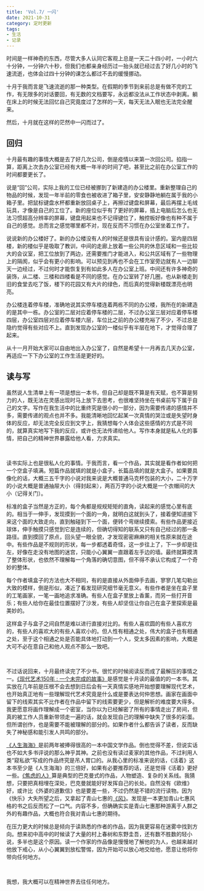 ```yaml
---
title: 'Vol.7/ 一闪'
date: 2021-10-31
category: 定时更新
tags:
- 生活
- 记录
---
```


时间是一样神奇的东西，尽管大多人认同它客观上总是一天二十四小时，一小时六十分钟，一分钟六十秒，但我们也都亲身经历过一抬头就已经过去了好几小时的飞速流逝，也体会过四十分钟的课怎么都过不去的缓慢挪动。

十月于我而言是飞速流逝的那一种类型。在假期的季节到来前总是有做不完的工作，有无限多的对话要回，有无数的文档要写，永远都没法从工作状态中剥离。躺在床上的时候无法回忆自己究竟度过了怎样的一天，每天无法入眠也无法完全醒来。

然后，十月就在这样的茫然中一闪而过了。

<!--more-->

## 回归

十月最有趣的事情大概是去了好几次公司，倒是疫情以来第一次回公司。掐指一算，距离上次去办公室已经有大概一年半的时间了吧，甚至比之前在办公室工作的时间都要更长了。

说是“回”公司，实际上我的工位已经被挪到了新建造的办公楼里。重新整理自己的物品的时候，发现一年半前的零食也被收进了箱子里，安安静静地躺在属于我的小箱子里。把鼠标键盘水杯都重新放回桌子上，再擦过键盘和屏幕，最后再摆上毛绒玩具，才像是自己的工位了。新的座位似乎有了更好的屏幕，插上电脑后怎么也无法习惯超高分辨率的屏幕，键盘用起来也不记得键位了，触控板好像也有种不属于自己的感觉。总而言之感觉哪里都不对，现在反而不习惯在办公室坐着工作了。

说说新的办公楼好了。新的办公楼没有人的时候还是很具有设计感的。室内是四层楼，新的楼似乎是吸取了教训，中间的走廊上放着一些公共的休息区域和一些比较大的会议室，把工位放到了两边，还需要推门才能进入，和公共区域有了一些物理上的隔阂，似乎会有更小的影响。可以预见到再也不会在工作室旁边就有人一边聊天一边经过，不过何时才能恢复到有如此多人在办公室上班。中间还有许多神奇的装饰，从二楼、三楼和四楼看是不同的感觉。在办公室转了好几圈，也从新楼走到旧的食堂去吃了饭，楼下的花园又有大片的绿色，而后真的觉得新楼既漂亮也明亮。

办公楼连着停车楼，准确地说其实停车楼连着两栋不同的办公楼，我所在的新建造的是其中一栋。办公室的二层对应着停车楼的二层，不过办公室三层对应着停车楼四层，办公室四层对应着停车楼六层，车位比之前的办公楼充裕了不少，不过总是隐约觉得有些对应不上。直到发现办公室的一楼似乎有半层在地下，才觉得合理了起来。

从十一月开始大家可以自由地出入办公室了，自然是希望十一月再去几天办公室，再适应一下下办公室的工作生活是更好的。

## 读与写

虽然说人生清单上有一项是想出一本书，但自己却是既不算是有天赋，也不算是努力的人，既无法在灵感出现时马上放下去思考，也很难坚持坐在书桌前写下属于自己的文字。写作在我生活中的比重终究是很小的一部分，因为需要传递的感情并不多，需要传递的观点也并不多。我能清晰地回忆起某一次真情的哭泣或是失望时身体的反应，却无法完全反应到文字上，我猜想每个人体会这些感情的方式是不同的，就算真实地写下我的反应，或许也无法传递给他人。写作本身就是私人化的事情，把自己的精神世界暴露给他人看，力求真实。

<br />

读书实际上也是很私人化的事情。于我而言，看一个作品，其实就是看作者如何把一个空盒子填满。短篇作品就填的就是小盒子，长篇品填的就是大盒子。如果要具像化的话，大概三五千字的小说对我来说是大概普通马克杯包装的大小，二十万字的小说大概是普通抽屉大小（得封起来），两百万字的小说大概是一个衣帽间的大小（记得关门）。

标准的盒子当然是方正的，每个角都是规规矩矩的直角，读起来的感觉心里有底的。相当于一伸手，发现摸到一个面的一角，就明白这就到头了，接着便知道接下来这个面的大致走向，直到触碰到下一个面，便转个弯继续摸索。有些作品更接近球体，伸手触摸只感觉到它是连续的，但确切得知的联系又只有自己经过的那一条路径。直到摸回了原点，回头望一眼全貌，才发现密密麻麻的相关性原来就在途中。有些作品是不规则的形状，每一步都透着奇怪，这一步往上了，下一步却是往左，好像在走没有地图的迷宫，只能小心翼翼一直跟着左手边的墙。最终就算摸清了整体形状，也依然不理解每一个角落的确切意图，但不得不承认它构成了一个奇妙的整体。

每个作者填盒子的方法也大不相同，有的是直接从外面伸手去画，寥寥几笔勾勒出大致的模样，倒是形似，凑近了看发现研究细节毫无意义。有些作者是坐在盒子里的工笔画家，一笔一画地追求准确。有些人在盒子里放上香薰，而另一些打开音乐；有些人给你在最佳位置摆好了沙发，有些人却坚信让你自己在盒子里探索是最美妙的。

这样盒子与盒子之间自然是难以进行直接对比的。有些人喜欢圆的有些人喜欢方的，有些人的喜欢大的有些人喜欢小的。但人性有相通之处，伟大的盒子也有相通之处，至于这个相通之处是否能具体地打动到一个人，受太多因素的影响，大概是大可不必在意自己和他人观点不那么一致吧。

<br />

不过话说回来，十月最终读完了不少书。很忙的时候阅读反而成了最解压的事情之一。[《现代艺术150年 : 一个未完成的故事》](https://book.douban.com/subject/26854318/)是感觉是十月读的最值的的一本书。其实放在几年前是压根不会去想到日后会有一天真情实感地开始想要理解现代艺术，也开始真正地有一些理解现代艺术究竟是什么或是要表达何仲思想。画家在画面中留下的线索其实不比作者在作品中留下的线索要更少，但是解析的难度要大得多。我更愿意将画作理解成一个密室，当你以为已经解密了所有的事情走出了房间，但真的被工作人员重新带领走一遍的话，就会发现自己的理解中缺失了很多的彩蛋。但所谓创作，也是需要不能被理解的部分的。如果作者什么都告诉了读者，反而缺失了神秘感和能引发人共鸣的部分。

[《人生海海》](https://book.douban.com/subject/30475767/)是前两年被捧得很高的一本中国文学作品。倒也觉得不差，但说实话也不如大多书评说的那么神乎其神。之前也没有读过麦家的其他作品，不过利用人类“窥私欲”写成的作品终究是吊人胃口的。从我心里的标准来说的话，《活着》这本书至少是《人生海海》的三倍好，如果有必要推荐的话，还是觉得《活着》更好一些。[《焦虑的人》](https://book.douban.com/subject/35539713/)算是典型的巴克曼式的作品，人物塑造、复杂的关系线。我猜想，只要把真相埋在深处，巴克曼就能好好发挥自己的长处。自然没有《欧维》好，或许比《外婆的道歉信》也是要差一些，不过仍然是不错的流行读物。因为《快乐》大失所望之后，又拿起了青山七惠的[《风》](https://book.douban.com/subject/35427850/)。发现是一本更加青山七惠风格的书之后反而松了一口气。内容不多，但确确实实是青山七惠那种游离于人群之外的有趣作品，大概也符合我对青山七惠的期待。

在压力更大的时候总是倾向于读熟悉的作者的作品，因为我更容易在迷雾中找到方向。想来初中高中的时候读了大量的村上春树和东野圭吾，还有数不胜数的轻小说，多半也是这个原因。读一个作家的作品像是慢慢地了解他的为人，也越来越对他放下戒心，从小心翼翼到放松警惕，因为开始可以放心地交给他，愿意让他将你带向任何地方。

<br />

我想，我大概可以在精神世界去往任何地方。
